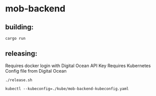 # mob-backend

## building:

`cargo run`

## releasing:

Requires docker login with Digital Ocean API Key
Requires Kubernetes Config file from Digital Ocean

`./release.sh`

`kubectl --kubeconfig=./kube/mob-backend-kubeconfig.yaml`
